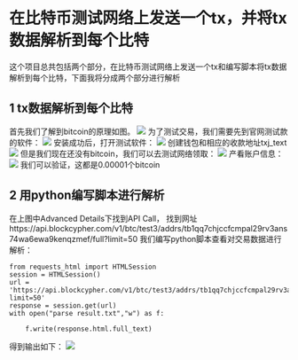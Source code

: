 # 在比特币测试网络上发送一个tx，并将tx数据解析到每个比特
这个项目总共包括两个部分，在比特币测试网络上发送一个tx和编写脚本将tx数据解析到每个比特，下面我将分成两个部分进行解析
## 1 tx数据解析到每个比特
首先我们了解到bitcoin的原理如图。
![](https://camo.githubusercontent.com/457133a6775bea73f43479ffa7d18ab58481626481b32e51cb4bb99cd802d9d5/68747470733a2f2f73322e6c6f6c692e6e65742f323032322f30372f32372f767761695471536f6772424e7839642e706e67)
为了测试交易，我们需要先到官网测试款的软件：
![](https://img1.imgtp.com/2023/08/04/MLyeokYQ.png)
安装成功后，打开测试软件：
![](https://img1.imgtp.com/2023/08/04/Hf69g9LR.png)
创建钱包和相应的收款地址txj_text
![](https://img1.imgtp.com/2023/08/04/Njo8Ww2q.png)
但是我们现在还没有bitcoin，我们可以去测试网络领取：
![](https://img1.imgtp.com/2023/08/04/U6so2V6K.png)
产看账户信息：
![](https://img1.imgtp.com/2023/08/04/J6gRo1gr.png)
我们可以验证，这都是0.00001个bitcoin
## 2 用python编写脚本进行解析
在上图中Advanced Details下找到API Call，
找到网址https://api.blockcypher.com/v1/btc/test3/addrs/tb1qq7chjccfcmpal29rv3ans74wa6ewa9kenqzmef/full?limit=50
我们编写python脚本查看对交易数据进行解析：
```
from requests_html import HTMLSession
session = HTMLSession()
url = 'https://api.blockcypher.com/v1/btc/test3/addrs/tb1qq7chjccfcmpal29rv3ans74wa6ewa9kenqzmef/full?limit=50'
response = session.get(url)
with open("parse result.txt","w") as f:

    f.write(response.html.full_text)
```
得到输出如下：
![](https://img1.imgtp.com/2023/08/04/ZIdvtjc7.png)